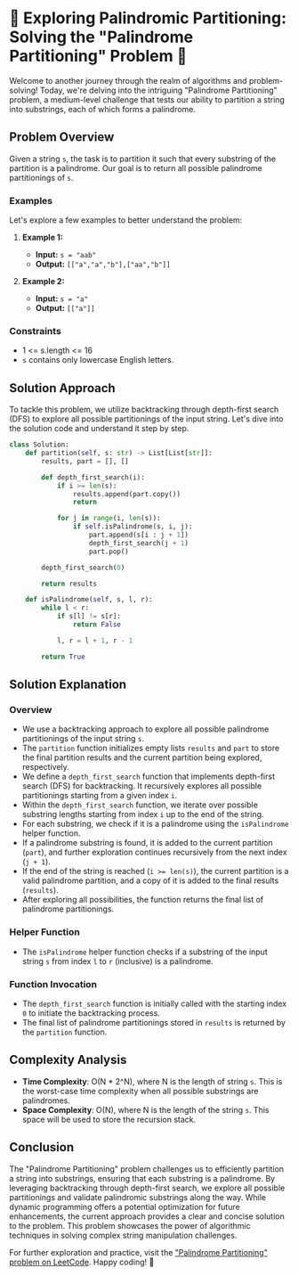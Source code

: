 # 📝 Exploring Palindromic Partitioning: Solving the "Palindrome Partitioning" Problem 📝

Welcome to another journey through the realm of algorithms and problem-solving! Today, we're delving into the intriguing "Palindrome Partitioning" problem, a medium-level challenge that tests our ability to partition a string into substrings, each of which forms a palindrome.

## Problem Overview

Given a string `s`, the task is to partition it such that every substring of the partition is a palindrome. Our goal is to return all possible palindrome partitionings of `s`.

### Examples

Let's explore a few examples to better understand the problem:

1. **Example 1:**
    - **Input:** `s = "aab"`
    - **Output:** `[["a","a","b"],["aa","b"]]`

2. **Example 2:**
    - **Input:** `s = "a"`
    - **Output:** `[["a"]]`

### Constraints

- 1 <= s.length <= 16
- `s` contains only lowercase English letters.

## Solution Approach

To tackle this problem, we utilize backtracking through depth-first search (DFS) to explore all possible partitionings of the input string. Let's dive into the solution code and understand it step by step.

```python
class Solution:
    def partition(self, s: str) -> List[List[str]]:
        results, part = [], []

        def depth_first_search(i):
            if i >= len(s):
                results.append(part.copy())
                return

            for j in range(i, len(s)):
                if self.isPalindrome(s, i, j):
                    part.append(s[i : j + 1])
                    depth_first_search(j + 1)
                    part.pop()

        depth_first_search(0)

        return results

    def isPalindrome(self, s, l, r):
        while l < r:
            if s[l] != s[r]:
                return False

            l, r = l + 1, r - 1

        return True
```

## Solution Explanation

### Overview

- We use a backtracking approach to explore all possible palindrome partitionings of the input string `s`.
- The `partition` function initializes empty lists `results` and `part` to store the final partition results and the current partition being explored, respectively.
- We define a `depth_first_search` function that implements depth-first search (DFS) for backtracking. It recursively explores all possible partitionings starting from a given index `i`.
- Within the `depth_first_search` function, we iterate over possible substring lengths starting from index `i` up to the end of the string.
- For each substring, we check if it is a palindrome using the `isPalindrome` helper function.
- If a palindrome substring is found, it is added to the current partition (`part`), and further exploration continues recursively from the next index (`j + 1`).
- If the end of the string is reached (`i >= len(s)`), the current partition is a valid palindrome partition, and a copy of it is added to the final results (`results`).
- After exploring all possibilities, the function returns the final list of palindrome partitionings.

### Helper Function

- The `isPalindrome` helper function checks if a substring of the input string `s` from index `l` to `r` (inclusive) is a palindrome.

### Function Invocation

- The `depth_first_search` function is initially called with the starting index `0` to initiate the backtracking process.
- The final list of palindrome partitionings stored in `results` is returned by the `partition` function.

## Complexity Analysis

- **Time Complexity**: O(N * 2^N), where N is the length of string `s`. This is the worst-case time complexity when all possible substrings are palindromes.
- **Space Complexity**: O(N), where N is the length of the string `s`. This space will be used to store the recursion stack.

## Conclusion

The "Palindrome Partitioning" problem challenges us to efficiently partition a string into substrings, ensuring that each substring is a palindrome. By leveraging backtracking through depth-first search, we explore all possible partitionings and validate palindromic substrings along the way. While dynamic programming offers a potential optimization for future enhancements, the current approach provides a clear and concise solution to the problem. This problem showcases the power of algorithmic techniques in solving complex string manipulation challenges.

For further exploration and practice, visit the ["Palindrome Partitioning" problem on LeetCode](https://leetcode.com/problems/palindrome-partitioning/). Happy coding! 🚀
